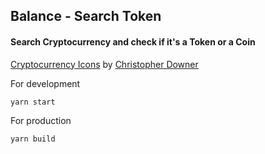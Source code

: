 ## Balance - Search Token

#### Search Cryptocurrency and check if it's a Token or a Coin

[Cryptocurrency Icons](https://github.com/cjdowner/cryptocurrency-icons) by [Christopher Downer](https://github.com/cjdowner/cryptocurrency-icons)

For development

`yarn start`

For production

`yarn build`
